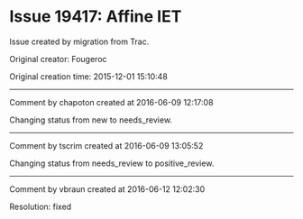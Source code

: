 # Issue 19417: Affine IET

Issue created by migration from Trac.

Original creator: Fougeroc

Original creation time: 2015-12-01 15:10:48




---

Comment by chapoton created at 2016-06-09 12:17:08

Changing status from new to needs_review.


---

Comment by tscrim created at 2016-06-09 13:05:52

Changing status from needs_review to positive_review.


---

Comment by vbraun created at 2016-06-12 12:02:30

Resolution: fixed
